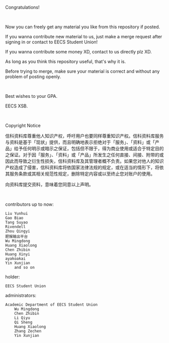 Congratulations!

<br>

Now you can freely get any material you like from this repository if posted.

If you wanna contribute new material to us, just make a merge request after signing in or contact to EECS Student Union!

If you wanna contribute some money XD, contact to us directly plz XD.

As long as you think this repository useful, that's why it is.

Before trying to merge, make sure your material is correct and without any problem of posting openly.

<br>

Best wishes to your GPA.

EECS XSB.

<br>

Copyright Notice

信科资料库尊重他人知识产权，呼吁用户也要同样尊重知识产权。信科资料库服务与资料是基于「现状」提供，而且明确地表示拒绝对于「服务」、「资料」或「产品」给予任何明示或暗示之保证，包括但不限于，得为商业使用或适合于特定目的之保证。对于因「服务」、「资料」或「产品」所发生之任何直接、间接、附带的或因此而导致之衍生性损失，信科资料库及其管理者概不负责。如果您对他人的知识产权造成了侵害，信科资料库将依国家法律法规的规定，或在适当的情形下，将依其服务条款或其相关规范性规定，删除特定内容或以至终止您对账户的使用。

向资料库提交资料，意味着您同意以上声明。

<br>

contributors up to now:

	Liu Yunhui
	Gao Biao
	Tang Suyao
	Rivendell
	Zhou Qingyi
	肥猴输出平台
	Wu Mingdong
	Huang Xiaolong
	Chen Zhibin
	Huang Xinyi
	ayakoakai
	Yin Xunjian
		and so on

holder:

	EECS Student Union
	
administrators:

	Academic Department of EECS Student Union
		Wu Mingdong
		Chen Zhibin
		Li Qiyu
		Qi Sheng
		Huang Xiaolong
		Zhang Zechen
		Yin Xunjian

